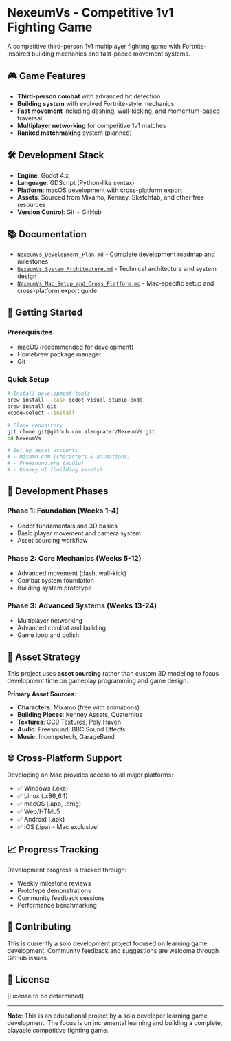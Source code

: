 # NexeumVs - Competitive 1v1 Fighting Game

A competitive third-person 1v1 multiplayer fighting game with Fortnite-inspired building mechanics and fast-paced movement systems.

## 🎮 Game Features

- **Third-person combat** with advanced hit detection
- **Building system** with evolved Fortnite-style mechanics
- **Fast movement** including dashing, wall-kicking, and momentum-based traversal
- **Multiplayer networking** for competitive 1v1 matches
- **Ranked matchmaking** system (planned)

## 🛠️ Development Stack

- **Engine**: Godot 4.x
- **Language**: GDScript (Python-like syntax)
- **Platform**: macOS development with cross-platform export
- **Assets**: Sourced from Mixamo, Kenney, Sketchfab, and other free resources
- **Version Control**: Git + GitHub

## 📚 Documentation

- [`NexeumVs_Development_Plan.md`](NexeumVs_Development_Plan.md) - Complete development roadmap and milestones
- [`NexeumVs_System_Architecture.md`](NexeumVs_System_Architecture.md) - Technical architecture and system design
- [`NexeumVs_Mac_Setup_and_Cross_Platform.md`](NexeumVs_Mac_Setup_and_Cross_Platform.md) - Mac-specific setup and cross-platform export guide

## 🚀 Getting Started

### Prerequisites
- macOS (recommended for development)
- Homebrew package manager
- Git

### Quick Setup
```bash
# Install development tools
brew install --cask godot visual-studio-code
brew install git
xcode-select --install

# Clone repository
git clone git@github.com:alecgrater/NexeumVs.git
cd NexeumVs

# Set up asset accounts
# - Mixamo.com (characters & animations)
# - Freesound.org (audio)
# - Kenney.nl (building assets)
```

## 🎯 Development Phases

### Phase 1: Foundation (Weeks 1-4)
- Godot fundamentals and 3D basics
- Basic player movement and camera system
- Asset sourcing workflow

### Phase 2: Core Mechanics (Weeks 5-12)
- Advanced movement (dash, wall-kick)
- Combat system foundation
- Building system prototype

### Phase 3: Advanced Systems (Weeks 13-24)
- Multiplayer networking
- Advanced combat and building
- Game loop and polish

## 🎨 Asset Strategy

This project uses **asset sourcing** rather than custom 3D modeling to focus development time on gameplay programming and game design.

**Primary Asset Sources:**
- **Characters**: Mixamo (free with animations)
- **Building Pieces**: Kenney Assets, Quaternius
- **Textures**: CC0 Textures, Poly Haven
- **Audio**: Freesound, BBC Sound Effects
- **Music**: Incompetech, GarageBand

## 🌐 Cross-Platform Support

Developing on Mac provides access to all major platforms:
- ✅ Windows (.exe)
- ✅ Linux (.x86_64)
- ✅ macOS (.app, .dmg)
- ✅ Web/HTML5
- ✅ Android (.apk)
- ✅ iOS (.ipa) - Mac exclusive!

## 📈 Progress Tracking

Development progress is tracked through:
- Weekly milestone reviews
- Prototype demonstrations
- Community feedback sessions
- Performance benchmarking

## 🤝 Contributing

This is currently a solo development project focused on learning game development. Community feedback and suggestions are welcome through GitHub issues.

## 📄 License

[License to be determined]

---

**Note**: This is an educational project by a solo developer learning game development. The focus is on incremental learning and building a complete, playable competitive fighting game.